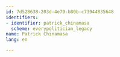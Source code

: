```yaml
---
id: 7d528638-203d-4e79-b80b-c73944835648
identifiers:
- identifier: patrick_chinamasa
  scheme: everypolitician_legacy
name: Patrick Chinamasa
lang: en

---
```

